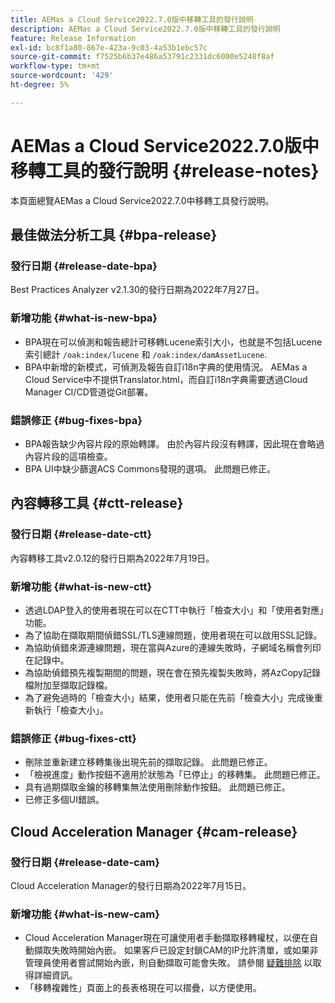 ```yaml
---
title: AEMas a Cloud Service2022.7.0版中移轉工具的發行說明
description: AEMas a Cloud Service2022.7.0版中移轉工具的發行說明
feature: Release Information
exl-id: bc8f1a80-867e-423a-9c03-4a53b1ebc57c
source-git-commit: f7525b6b37e486a53791c2331dc6000e5248f8af
workflow-type: tm+mt
source-wordcount: '429'
ht-degree: 5%

---
```


# AEMas a Cloud Service2022.7.0版中移轉工具的發行說明 {#release-notes}

本頁面總覽AEMas a Cloud Service2022.7.0中移轉工具發行說明。

## 最佳做法分析工具 {#bpa-release}

### 發行日期 {#release-date-bpa}

Best Practices Analyzer v2.1.30的發行日期為2022年7月27日。

### 新增功能 {#what-is-new-bpa}

* BPA現在可以偵測和報告總計可移轉Lucene索引大小，也就是不包括Lucene索引總計 `/oak:index/lucene` 和 `/oak:index/damAssetLucene`.
* BPA中新增的新模式，可偵測及報告自訂i18n字典的使用情況。 AEMas a Cloud Service中不提供Translator.html，而自訂i18n字典需要透過Cloud Manager CI/CD管道從Git部署。

### 錯誤修正 {#bug-fixes-bpa}

* BPA報告缺少內容片段的原始轉譯。 由於內容片段沒有轉譯，因此現在會略過內容片段的這項檢查。
* BPA UI中缺少篩選ACS Commons發現的選項。 此問題已修正。

## 內容轉移工具 {#ctt-release}

### 發行日期 {#release-date-ctt}

內容轉移工具v2.0.12的發行日期為2022年7月19日。

### 新增功能 {#what-is-new-ctt}

* 透過LDAP登入的使用者現在可以在CTT中執行「檢查大小」和「使用者對應」功能。
* 為了協助在擷取期間偵錯SSL/TLS連線問題，使用者現在可以啟用SSL記錄。
* 為協助偵錯來源連線問題，現在當與Azure的連線失敗時，子網域名稱會列印在記錄中。
* 為協助偵錯預先複製期間的問題，現在會在預先複製失敗時，將AzCopy記錄檔附加至擷取記錄檔。
* 為了避免過時的「檢查大小」結果，使用者只能在先前「檢查大小」完成後重新執行「檢查大小」。

### 錯誤修正 {#bug-fixes-ctt}

* 刪除並重新建立移轉集後出現先前的擷取記錄。 此問題已修正。
* 「檢視進度」動作按鈕不適用於狀態為「已停止」的移轉集。 此問題已修正。
* 具有過期擷取金鑰的移轉集無法使用刪除動作按鈕。 此問題已修正。
* 已修正多個UI錯誤。

## Cloud Acceleration Manager {#cam-release}

### 發行日期 {#release-date-cam}

Cloud Acceleration Manager的發行日期為2022年7月15日。

### 新增功能 {#what-is-new-cam}

* Cloud Acceleration Manager現在可讓使用者手動擷取移轉權杖，以便在自動擷取失敗時開始內嵌。 如果客戶已設定封鎖CAM的IP允許清單，或如果非管理員使用者嘗試開始內嵌，則自動擷取可能會失敗。 請參閱 [疑難排除](/help/journey-migration/content-transfer-tool/using-content-transfer-tool/ingesting-content.md#troubleshooting) 以取得詳細資訊。
* 「移轉複雜性」頁面上的長表格現在可以摺疊，以方便使用。
